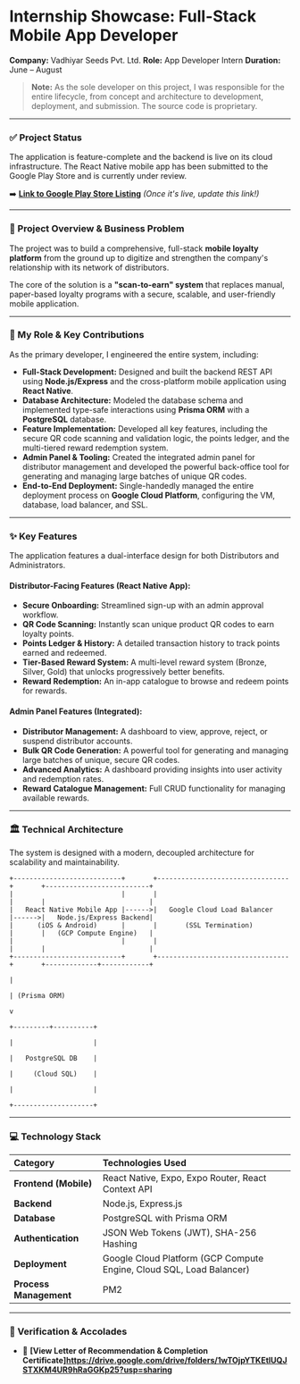 # Internship Showcase: Full-Stack Mobile App Developer

**Company:** Vadhiyar Seeds Pvt. Ltd.
**Role:** App Developer Intern
**Duration:** June – August

> **Note:** As the sole developer on this project, I was responsible for the entire lifecycle, from concept and architecture to development, deployment, and submission. The source code is proprietary.

---

### ✅ Project Status

The application is feature-complete and the backend is live on its cloud infrastructure. The React Native mobile app has been submitted to the Google Play Store and is currently under review.

➡️ **[Link to Google Play Store Listing](Your-Play-Store-Link-Here)** *(Once it's live, update this link!)*

---

### 📝 Project Overview & Business Problem

The project was to build a comprehensive, full-stack **mobile loyalty platform** from the ground up to digitize and strengthen the company's relationship with its network of distributors.

The core of the solution is a **"scan-to-earn" system** that replaces manual, paper-based loyalty programs with a secure, scalable, and user-friendly mobile application.

---

### 🚀 My Role & Key Contributions

As the primary developer, I engineered the entire system, including:

* **Full-Stack Development:** Designed and built the backend REST API using **Node.js/Express** and the cross-platform mobile application using **React Native**.
* **Database Architecture:** Modeled the database schema and implemented type-safe interactions using **Prisma ORM** with a **PostgreSQL** database.
* **Feature Implementation:** Developed all key features, including the secure QR code scanning and validation logic, the points ledger, and the multi-tiered reward redemption system.
* **Admin Panel & Tooling:** Created the integrated admin panel for distributor management and developed the powerful back-office tool for generating and managing large batches of unique QR codes.
* **End-to-End Deployment:** Single-handedly managed the entire deployment process on **Google Cloud Platform**, configuring the VM, database, load balancer, and SSL.

---

### ✨ Key Features

The application features a dual-interface design for both Distributors and Administrators.

#### Distributor-Facing Features (React Native App):

* **Secure Onboarding:** Streamlined sign-up with an admin approval workflow.
* **QR Code Scanning:** Instantly scan unique product QR codes to earn loyalty points.
* **Points Ledger & History:** A detailed transaction history to track points earned and redeemed.
* **Tier-Based Reward System:** A multi-level reward system (Bronze, Silver, Gold) that unlocks progressively better benefits.
* **Reward Redemption:** An in-app catalogue to browse and redeem points for rewards.

#### Admin Panel Features (Integrated):

* **Distributor Management:** A dashboard to view, approve, reject, or suspend distributor accounts.
* **Bulk QR Code Generation:** A powerful tool for generating and managing large batches of unique, secure QR codes.
* **Advanced Analytics:** A dashboard providing insights into user activity and redemption rates.
* **Reward Catalogue Management:** Full CRUD functionality for managing available rewards.

---

### 🏛️ Technical Architecture

The system is designed with a modern, decoupled architecture for scalability and maintainability.

```text
+---------------------------+       +---------------------------------+       +--------------------------+
|                           |       |                                 |       |                          |
|   React Native Mobile App |------>|   Google Cloud Load Balancer    |------>|   Node.js/Express Backend|
|      (iOS & Android)      |       |       (SSL Termination)         |       |   (GCP Compute Engine)   |
|                           |       |                                 |       |                          |
+---------------------------+       +---------------------------------+       +-------------+------------+
                                                                                              |
                                                                                              | (Prisma ORM)
                                                                                              v
                                                                                    +---------+----------+
                                                                                    |                    |
                                                                                    |   PostgreSQL DB    |
                                                                                    |     (Cloud SQL)    |
                                                                                    |                    |
                                                                                    +--------------------+

```
---

### 💻 Technology Stack

| Category | Technologies Used |
| :--- | :--- |
| **Frontend (Mobile)** | React Native, Expo, Expo Router, React Context API |
| **Backend** | Node.js, Express.js |
| **Database** | PostgreSQL with Prisma ORM |
| **Authentication** | JSON Web Tokens (JWT), SHA-256 Hashing |
| **Deployment** | Google Cloud Platform (GCP Compute Engine, Cloud SQL, Load Balancer) |
| **Process Management**| PM2 |

---

### 📜 Verification & Accolades

* 📄 **[View Letter of Recommendation & Completion Certificate]https://drive.google.com/drive/folders/1wTOjpYTKEtlUQJSTXKM4UR9hRaGGKp25?usp=sharing**
